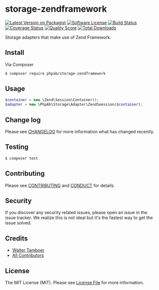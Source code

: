 # storage-zendframework

[![Latest Version on Packagist][ico-version]][link-packagist]
[![Software License][ico-license]](LICENSE.md)
[![Build Status][ico-travis]][link-travis]
[![Coverage Status][ico-scrutinizer]][link-scrutinizer]
[![Quality Score][ico-code-quality]][link-code-quality]
[![Total Downloads][ico-downloads]][link-downloads]

Storage adapters that make use of Zend Framework.

## Install

Via Composer

``` bash
$ composer require phpab/storage-zendframework
```

## Usage

``` php
$container = new \Zend\Session\Container();
$adapter = new \PhpAb\Storage\Adapter\ZendSeession($container);
```

## Change log

Please see [CHANGELOG](CHANGELOG.md) for more information what has changed recently.

## Testing

``` bash
$ composer test
```

## Contributing

Please see [CONTRIBUTING](CONTRIBUTING.md) and [CONDUCT](CONDUCT.md) for details.

## Security

If you discover any security related issues, please open an issue in the issue tracker.
We realize this is not ideal but it's the fastest way to get the issue solved.

## Credits

- [Walter Tamboer](https://github.com/waltertamboer)
- [All Contributors][link-contributors]

## License

The MIT License (MIT). Please see [License File](LICENSE.md) for more information.

[ico-version]: https://img.shields.io/packagist/v/phpab/storage-zendframework.svg?style=flat-square
[ico-license]: https://img.shields.io/badge/license-MIT-brightgreen.svg?style=flat-square
[ico-travis]: https://img.shields.io/travis/phpab/storage-zendframework/master.svg?style=flat-square
[ico-scrutinizer]: https://img.shields.io/scrutinizer/coverage/g/phpab/storage-zendframework.svg?style=flat-square
[ico-code-quality]: https://img.shields.io/scrutinizer/g/phpab/storage-zendframework.svg?style=flat-square
[ico-downloads]: https://img.shields.io/packagist/dt/phpab/storage-zendframework.svg?style=flat-square

[link-packagist]: https://packagist.org/packages/phpab/storage-zendframework
[link-travis]: https://travis-ci.org/phpab/storage-zendframework
[link-scrutinizer]: https://scrutinizer-ci.com/g/phpab/storage-zendframework/code-structure
[link-code-quality]: https://scrutinizer-ci.com/g/phpab/storage-zendframework
[link-downloads]: https://packagist.org/packages/phpab/storage-zendframework
[link-contributors]: ../../contributors
